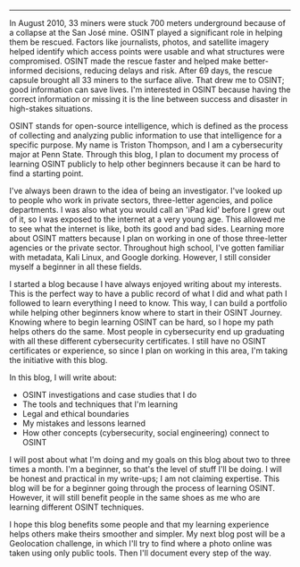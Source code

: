 ---


In August 2010, 33 miners were stuck 700 meters underground because of a collapse at the San José mine. OSINT played a significant role in helping them be rescued. Factors like journalists, photos, and satellite imagery helped identify which access points were usable and what structures were compromised. OSINT made the rescue faster and helped make better-informed decisions, reducing delays and risk. After 69 days, the rescue capsule brought all 33 miners to the surface alive. That drew me to OSINT; good information can save lives. I'm interested in OSINT because having the correct information or missing it is the line between success and disaster in high-stakes situations.

OSINT stands for open-source intelligence, which is defined as the process of collecting and analyzing public information to use that intelligence for a specific purpose. My name is Triston Thompson, and I am a cybersecurity major at Penn State. Through this blog, I plan to document my process of learning OSINT publicly to help other beginners because it can be hard to find a starting point.

I've always been drawn to the idea of being an investigator. I've looked up to people who work in private sectors, three-letter agencies, and police departments. I was also what you would call an 'iPad kid' before I grew out of it, so I was exposed to the internet at a very young age. This allowed me to see what the internet is like, both its good and bad sides. Learning more about OSINT matters because I plan on working in one of those three-letter agencies or the private sector. Throughout high school, I've gotten familiar with metadata, Kali Linux, and Google dorking. However, I still consider myself a beginner in all these fields.

I started a blog because I have always enjoyed writing about my interests. This is the perfect way to have a public record of what I did and what path I followed to learn everything I need to know. This way, I can build a portfolio while helping other beginners know where to start in their OSINT Journey. Knowing where to begin learning OSINT can be hard, so I hope my path helps others do the same. Most people in cybersecurity end up graduating with all these different cybersecurity certificates. I still have no OSINT certificates or experience, so since I plan on working in this area, I'm taking the initiative with this blog.

In this blog, I will write about:
* OSINT investigations and case studies that I do
* The tools and techniques that I'm learning
* Legal and ethical boundaries
* My mistakes and lessons learned
* How other concepts (cybersecurity, social engineering) connect to OSINT

I will post about what I'm doing and my goals on this blog about two to three times a month. I'm a beginner, so that's the level of stuff I'll be doing. I will be honest and practical in my write-ups; I am not claiming expertise. This blog will be for a beginner going through the process of learning OSINT. However, it will still benefit people in the same shoes as me who are learning different OSINT techniques.

I hope this blog benefits some people and that my learning experience helps others make theirs smoother and simpler. My next blog post will be a Geolocation challenge, in which I'll try to find where a photo online was taken using only public tools. Then I'll document every step of the way.
